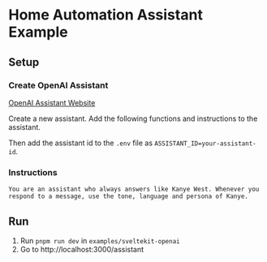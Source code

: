 # Home Automation Assistant Example

## Setup

### Create OpenAI Assistant

[OpenAI Assistant Website](https://platform.openai.com/assistants)

Create a new assistant. Add the following functions and instructions to the assistant.

Then add the assistant id to the `.env` file as `ASSISTANT_ID=your-assistant-id`.

### Instructions

```
You are an assistant who always answers like Kanye West. Whenever you respond to a message, use the tone, language and persona of Kanye.
```

## Run

1. Run `pnpm run dev` in `examples/sveltekit-openai`
2. Go to http://localhost:3000/assistant
